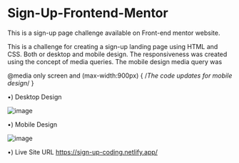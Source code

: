 # Sign-Up-Frontend-Mentor
This is a sign-up page challenge available on Front-end mentor website.

This is a challenge for creating a sign-up landing page using HTML and CSS. Both or desktop and mobile design.
The responsiveness was created using the concept of media queries.
The mobile design media query was

@media only screen and (max-width:900px)
{
   /*The code updates for mobile design*/
}

•) Desktop Design

![image](https://user-images.githubusercontent.com/78952955/141435838-7d9fbe76-ecdd-4554-b0e8-1b691ce031f0.png)

•) Mobile Design

![image](https://user-images.githubusercontent.com/78952955/141436099-73bcdd41-3cc1-4ecf-b755-a1133329edcb.png)

•) Live Site URL
 https://sign-up-coding.netlify.app/
